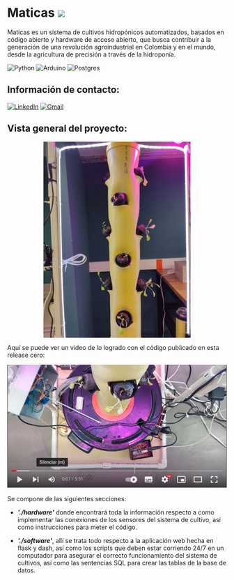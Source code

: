 # Maticas [![](https://visitcount.itsvg.in/api?id=ViewsMaticasProject&label=Project%20Views&pretty=false)](https://visitcount.itsvg.in)

Maticas es un sistema de cultivos hidropónicos automatizados, basados en código abierto y hardware de acceso abierto, 
que busca contribuir a la generación de una revolución agroindustrial en Colombia y en el mundo, desde la agricultura
de precisión a través de la hidroponía.

 ![Python](https://img.shields.io/badge/python-3670A0?style=for-the-badge&logo=python&logoColor=ffdd54) ![Arduino](https://img.shields.io/badge/-Arduino-00979D?style=for-the-badge&logo=Arduino&logoColor=white) ![Postgres](https://img.shields.io/badge/postgres-%23316192.svg?style=for-the-badge&logo=postgresql&logoColor=white)


Información de contacto: 
-----------------------------------------------------------------------------------------------------

[![LinkedIn](https://img.shields.io/badge/LinkedIn-%230077B5.svg?logo=linkedin&logoColor=white)](https://www.linkedin.com/in/dave-alsina-computer-science/)
[![Gmail](https://img.shields.io/badge/Gmail-white?style=flat&logo=gmail)](mailto:davealsina@gmail.com)



Vista general del proyecto:
-----------------------------------------------------------------------------------------------------

<p align="center">
<img align="center" src="https://github.com/DaveAlsina/maticas/blob/main/imgs/tubo_central.jpg"
height="450">
</p>


Aquí se puede ver un video de lo logrado con el código publicado en esta release cero:

[![Video demostrando lo desarrollado con el proyecto](https://github.com/DaveAlsina/maticas/blob/main/imgs/video_thumbnail.png)](https://www.youtube.com/watch?v=mjRLgYRJpWg)


Se compone de las siguientes secciones: 

*  ***'./hardware'*** donde encontrará toda la información respecto a como implementar las conexiones de los sensores del sistema de cultivo, así como 
	instrucciones para meter el código.

*  ***'./software'***, allí se trata todo respecto a la aplicación web hecha en flask y dash, así como los scripts que deben estar corriendo 24/7 en un 
	computador para asegurar el correcto funcionamiento del sistema de cultivos, así como las sentencias SQL para crear las tablas de la base de datos.







